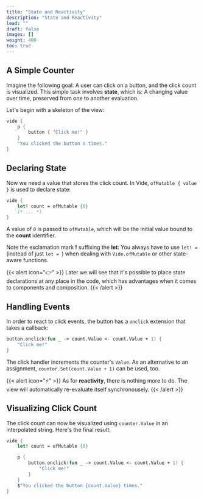 ```yaml
---
title: "State and Reactivity"
description: "State and Reactivity"
lead: ""
draft: false
images: []
weight: 400
toc: true
---
```


## A Simple Counter

Imagine the following goal: A user can click on a button, and the click count is visualized. This simple task involves **state**, which is: A changing value over time, preserved from one to another evaluation.

Let's begin with a skeleton of the view:

```fsharp
vide {
    p {
        button { "Click me!" }
    }
    "You clicked the button n times."
}
```

## Declaring State

Now we need a value that stores the click count. In Vide, `ofMutable { value }` is used to declare state:


```fsharp
vide {
    let! count = ofMutable {0}
    (* ... *)
}
```

A value of `0` is passed to `ofMutable`, which will be the initial value bound to the **count** identifier.

Note the exclamation mark **!** suffixing the **let**: You always have to use `let! = ` (instead of just `let = `) when dealing with `Vide.ofMutable` or other state-aware functions.

{{< alert icon="👉" >}}
Later we will see that it's possible to place state declarations at any place in the code, which has advantages when it comes to components and composition.
{{< /alert >}}


## Handling Events

In order to react to click events, the button has a `onclick` extension that takes a callback:

```fsharp
button.onclick(fun _ -> count.Value <- count.Value + 1) {
    "Click me!"
}
```

The click handler increments the counter's `Value`. As an alternative to an assignment, `counter.Set(count.Value + 1)` can be used, too.

{{< alert icon="⚡" >}}
As for **reactivity**, there is nothing more to do. The view will automatically re-evaluate itself synchronousely.
{{< /alert >}}

## Visualizing Click Count

The click count can now be visualized using `counter.Value` in an interpolated string. Here's the final result:

```fsharp
vide {
    let! count = ofMutable {0}

    p {
        button.onclick(fun _ -> count.Value <- count.Value + 1) {
            "Click me!"
        }
    }
    $"You clicked the button {count.Value} times."
}
```
